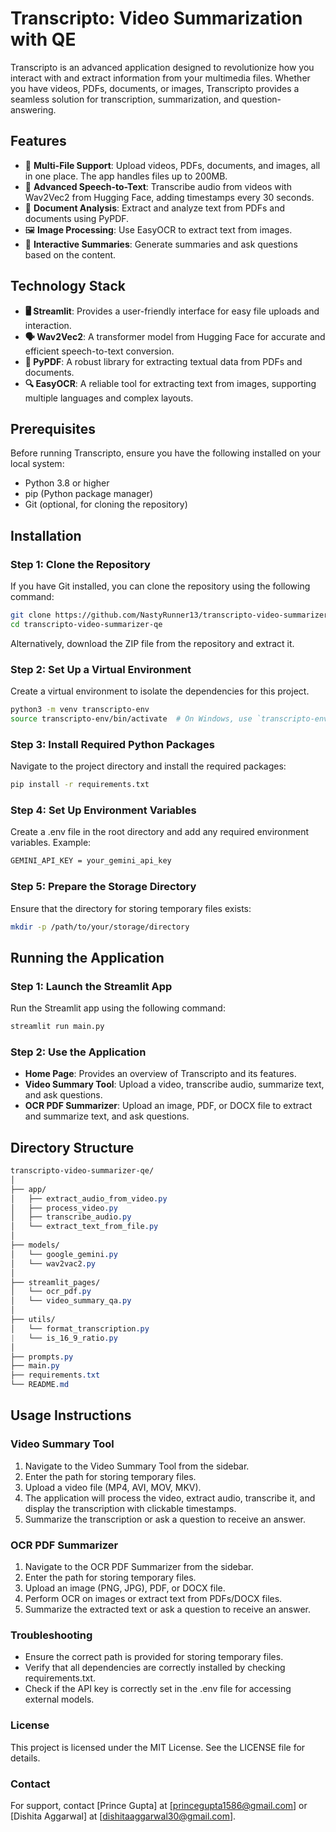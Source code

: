 # Transcripto: Video Summarization with QE

Transcripto is an advanced application designed to revolutionize how you interact with and extract information from your multimedia files. Whether you have videos, PDFs, documents, or images, Transcripto provides a seamless solution for transcription, summarization, and question-answering.

## Features

- 📁 **Multi-File Support**: Upload videos, PDFs, documents, and images, all in one place. The app handles files up to 200MB.
- 🎤 **Advanced Speech-to-Text**: Transcribe audio from videos with Wav2Vec2 from Hugging Face, adding timestamps every 30 seconds.
- 📄 **Document Analysis**: Extract and analyze text from PDFs and documents using PyPDF.
- 🖼️ **Image Processing**: Use EasyOCR to extract text from images.
- 💬 **Interactive Summaries**: Generate summaries and ask questions based on the content.

## Technology Stack

- **🖥️ Streamlit**: Provides a user-friendly interface for easy file uploads and interaction.
- **🗣️ Wav2Vec2**: A transformer model from Hugging Face for accurate and efficient speech-to-text conversion.
- **📜 PyPDF**: A robust library for extracting textual data from PDFs and documents.
- **🔍 EasyOCR**: A reliable tool for extracting text from images, supporting multiple languages and complex layouts.

## Prerequisites
Before running Transcripto, ensure you have the following installed on your local system:
- Python 3.8 or higher
- pip (Python package manager)
- Git (optional, for cloning the repository)

## Installation
### Step 1: Clone the Repository
If you have Git installed, you can clone the repository using the following command:
```bash
git clone https://github.com/NastyRunner13/transcripto-video-summarizer-qe.git
cd transcripto-video-summarizer-qe
```
Alternatively, download the ZIP file from the repository and extract it.

### Step 2: Set Up a Virtual Environment
Create a virtual environment to isolate the dependencies for this project.
```bash
python3 -m venv transcripto-env
source transcripto-env/bin/activate  # On Windows, use `transcripto-env\Scripts\activate`
```

### Step 3: Install Required Python Packages
Navigate to the project directory and install the required packages:
```bash
pip install -r requirements.txt
```

### Step 4: Set Up Environment Variables
Create a .env file in the root directory and add any required environment variables. Example:
```bash
GEMINI_API_KEY = your_gemini_api_key
```

### Step 5: Prepare the Storage Directory
Ensure that the directory for storing temporary files exists:
```bash
mkdir -p /path/to/your/storage/directory
```

## Running the Application
### Step 1: Launch the Streamlit App
Run the Streamlit app using the following command:
```bash
streamlit run main.py
```

### Step 2: Use the Application
- **Home Page**: Provides an overview of Transcripto and its features.
- **Video Summary Tool**: Upload a video, transcribe audio, summarize text, and ask questions.
- **OCR PDF Summarizer**: Upload an image, PDF, or DOCX file to extract and summarize text, and ask questions.

## Directory Structure
```css
transcripto-video-summarizer-qe/
│
├── app/
│   ├── extract_audio_from_video.py
│   ├── process_video.py
│   ├── transcribe_audio.py
│   └── extract_text_from_file.py
│
├── models/
│   └── google_gemini.py
│   └── wav2vac2.py
│
├── streamlit_pages/
│   └── ocr_pdf.py
│   └── video_summary_qa.py
│
├── utils/
│   └── format_transcription.py
|   └── is_16_9_ratio.py
│
├── prompts.py
├── main.py
├── requirements.txt
└── README.md
```

## Usage Instructions
### Video Summary Tool
1. Navigate to the Video Summary Tool from the sidebar.
2. Enter the path for storing temporary files.
3. Upload a video file (MP4, AVI, MOV, MKV).
4. The application will process the video, extract audio, transcribe it, and display the transcription with clickable timestamps.
5. Summarize the transcription or ask a question to receive an answer.

### OCR PDF Summarizer
1. Navigate to the OCR PDF Summarizer from the sidebar.
2. Enter the path for storing temporary files.
3. Upload an image (PNG, JPG), PDF, or DOCX file.
4. Perform OCR on images or extract text from PDFs/DOCX files.
5. Summarize the extracted text or ask a question to receive an answer.

### Troubleshooting
- Ensure the correct path is provided for storing temporary files.
- Verify that all dependencies are correctly installed by checking requirements.txt.
- Check if the API key is correctly set in the .env file for accessing external models.

### License
This project is licensed under the MIT License. See the LICENSE file for details.

### Contact
For support, contact [Prince Gupta] at [princegupta1586@gmail.com] or [Dishita Aggarwal] at [dishitaaggarwal30@gmail.com].
